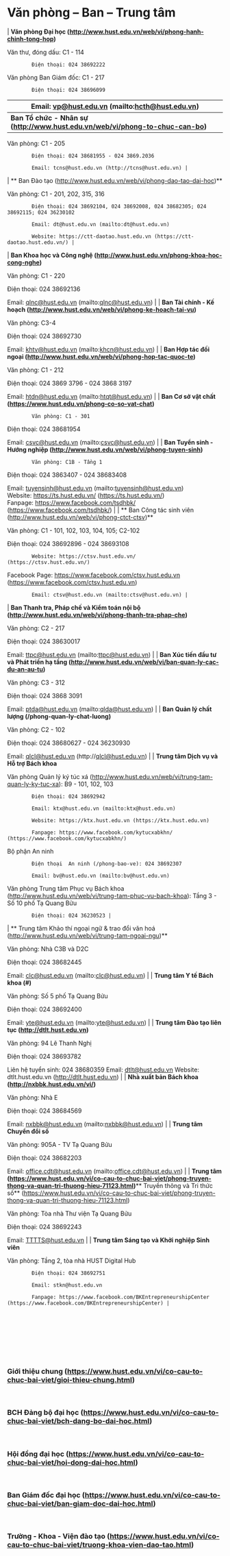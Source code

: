 # Văn phòng – Ban – Trung tâm

| **Văn phòng Đại học (http://www.hust.edu.vn/web/vi/phong-hanh-chinh-tong-hop)**

Văn thư, đóng dấu: C1 - 114

			Điện thoại: 024 38692222

Văn phòng Ban Giám đốc: C1 - 217

			Điện thoại: 024 38696099

Email: vp@hust.edu.vn (mailto:hcth@hust.edu.vn) |
|---|
| **Ban Tổ chức - Nhân sự (http://www.hust.edu.vn/web/vi/phong-to-chuc-can-bo)**

Văn phòng: C1 - 205

			Điện thoại: 024 38681955 - 024 3869.2036

			Email: tcns@hust.edu.vn (http://tcns@hust.edu.vn) |
| ** Ban Đào tạo (http://www.hust.edu.vn/web/vi/phong-dao-tao-dai-hoc)**

Văn phòng: C1 - 201, 202, 315, 316

			Điện thoại: 024 38692104, 024 38692008, 024 38682305; 024 38692115; 024 36230102

			Email: dt@hust.edu.vn (mailto:dt@hust.edu.vn)

			Website: https://ctt-daotao.hust.edu.vn (https://ctt-daotao.hust.edu.vn/) |
| **Ban Khoa học và Công nghệ (http://www.hust.edu.vn/phong-khoa-hoc-cong-nghe)**

Văn phòng: C1 - 220

Điện thoại: 024 38692136

Email: qlnc@hust.edu.vn (mailto:qlnc@hust.edu.vn) |
| **Ban Tài chính - Kế hoạch (http://www.hust.edu.vn/web/vi/phong-ke-hoach-tai-vu)**

Văn phòng: C3-4

Điện thoại: 024 38692730

Email: khtv@hust.edu.vn (mailto:khcn@hust.edu.vn) |
| **Ban Hợp tác đối ngoại (http://www.hust.edu.vn/web/vi/phong-hop-tac-quoc-te)**

Văn phòng: C1 - 212

Điện thoại: 024 3869 3796 - 024 3868 3197

Email: htdn@hust.edu.vn (mailto:htqt@hust.edu.vn) |
| **Ban Cơ sở vật chất (https://www.hust.edu.vn/phong-co-so-vat-chat)**

			Văn phòng: C1 - 301

Điện thoại: 024 38681954

Email: csvc@hust.edu.vn (mailto:csvc@hust.edu.vn) |
| **Ban Tuyển sinh - Hướng nghiệp (http://www.hust.edu.vn/web/vi/phong-tuyen-sinh)**

			Văn phòng: C1B - Tầng 1

Điện thoại: 024 3863407 - 024 38683408

Email: tuyensinh@hust.edu.vn (mailto:tuyensinh@hust.edu.vn)
Website: https://ts.hust.edu.vn/ (https://ts.hust.edu.vn/)
Fanpage: https://www.facebook.com/tsdhbk/ (https://www.facebook.com/tsdhbk/) |
| ** Ban Công tác sinh viên (http://www.hust.edu.vn/web/vi/phong-ctct-ctsv)**

Văn phòng: C1 - 101, 102, 103, 104, 105; C2-102

Điện thoại: 024 38692896 - 024 38693108

			Website: https://ctsv.hust.edu.vn/ (https://ctsv.hust.edu.vn/) 

Facebook Page: https://www.facebook.com/ctsv.hust.edu.vn (https://www.facebook.com/ctsv.hust.edu.vn) 

			Email: ctsv@hust.edu.vn (mailto:ctsv@hust.edu.vn) |
| **Ban Thanh tra, Pháp chế và Kiểm toán nội bộ (http://www.hust.edu.vn/web/vi/phong-thanh-tra-phap-che)**

Văn phòng: C2 - 217

Điện thoại: 024 38630017

Email: ttpc@hust.edu.vn (mailto:ttpc@hust.edu.vn) |
| **Ban Xúc tiến đầu tư và Phát triển hạ tầng (http://www.hust.edu.vn/web/vi/ban-quan-ly-cac-du-an-au-tu)**

Văn phòng: C3 - 312

Điện thoại: 024 3868 3091

Email: ptda@hust.edu.vn (mailto:qlda@hust.edu.vn) |
| **Ban Quản lý chất lượng (/phong-quan-ly-chat-luong)**

Văn phòng: C2 - 102

Điện thoại: 024 38680627 - 024 36230930

Email: qlcl@hust.edu.vn (http://qlcl@hust.edu.vn) |
| **Trung tâm Dịch vụ và Hỗ trợ Bách khoa**

Văn phòng Quản lý ký túc xá (http://www.hust.edu.vn/web/vi/trung-tam-quan-ly-ky-tuc-xa): B9 - 101, 102, 103

			Điện thoại: 024 38692942

			Email: ktx@hust.edu.vn (mailto:ktx@hust.edu.vn)

			Website: https://ktx.hust.edu.vn (https://ktx.hust.edu.vn)

			Fanpage: https://www.facebook.com/kytucxabkhn/ (https://www.facebook.com/kytucxabkhn/)

Bộ phận An ninh

			Điện thoại  An ninh (/phong-bao-ve): 024 38692307

			Email: bv@hust.edu.vn (mailto:bv@hust.edu.vn)

Văn phòng Trung tâm Phục vụ Bách khoa (http://www.hust.edu.vn/web/vi/trung-tam-phuc-vu-bach-khoa): Tầng 3 - Số 10 phố Tạ Quang Bửu

			Điện thoại: 024 36230523 |
| ** Trung tâm Khảo thí ngoại ngữ &amp; trao đổi văn hoá (http://www.hust.edu.vn/web/vi/trung-tam-ngoai-ngu)**

Văn phòng: Nhà C3B và D2C

Điện thoại: 024 38682445

Email: clc@hust.edu.vn (mailto:clc@hust.edu.vn) |
| **Trung tâm Y tế Bách khoa (#)**

Văn phòng: Số 5 phố Tạ Quang Bửu

Điện thoại: 024 38692400

Email: yte@hust.edu.vn (mailto:yte@hust.edu.vn) |
| **Trung tâm Đào tạo liên tục (http://dtlt.hust.edu.vn)**

Văn phòng: 94 Lê Thanh Nghị

Điện thoại: 024 38693782

Liên hệ tuyển sinh: 024 38680359
Email: dtlt@hust.edu.vn
Website: dtlt.hust.edu.vn (http://dtlt.hust.edu.vn) |
| **Nhà xuất bản Bách khoa (http://nxbbk.hust.edu.vn/vi/)**

Văn phòng: Nhà E

Điện thoại: 024 38684569

Email: nxbbk@hust.edu.vn (mailto:nxbbk@hust.edu.vn) |
| **Trung tâm Chuyển đổi số**

Văn phòng: 905A - TV Tạ Quang Bửu

Điện thoại: 024 38682203

Email: office.cdt@hust.edu.vn (mailto:office.cdt@hust.edu.vn) |
| **Trung tâm (https://www.hust.edu.vn/vi/co-cau-to-chuc-bai-viet/phong-truyen-thong-va-quan-tri-thuong-hieu-71123.html)**** Truyền thông và Tri thức số** (https://www.hust.edu.vn/vi/co-cau-to-chuc-bai-viet/phong-truyen-thong-va-quan-tri-thuong-hieu-71123.html)

Văn phòng: Tòa nhà Thư viện Tạ Quang Bửu

Điện thoại: 024 38692243

Email: TTTTS@hust.edu.vn |
| **Trung tâm Sáng tạo và Khởi nghiệp Sinh viên**

Văn phòng: Tầng 2, tòa nhà HUST Digital Hub

			Điện thoại: 024 38692751

			Email: stkn@hust.edu.vn 

			Fanpage: https://www.facebook.com/BKEntrepreneurshipCenter (https://www.facebook.com/BKEntrepreneurshipCenter) |

<h3> </h3>

<h3> </h3>

 <h3>Giới thiệu chung (https://www.hust.edu.vn/vi/co-cau-to-chuc-bai-viet/gioi-thieu-chung.html)</h3>
 <h3>BCH Đảng bộ đại học (https://www.hust.edu.vn/vi/co-cau-to-chuc-bai-viet/bch-dang-bo-dai-hoc.html)</h3>
 <h3>Hội đồng đại học (https://www.hust.edu.vn/vi/co-cau-to-chuc-bai-viet/hoi-dong-dai-hoc.html)</h3>
 <h3>Ban Giám đốc đại học (https://www.hust.edu.vn/vi/co-cau-to-chuc-bai-viet/ban-giam-doc-dai-hoc.html)</h3>
 <h3>Trường - Khoa - Viện đào tạo (https://www.hust.edu.vn/vi/co-cau-to-chuc-bai-viet/truong-khoa-vien-dao-tao.html)</h3>